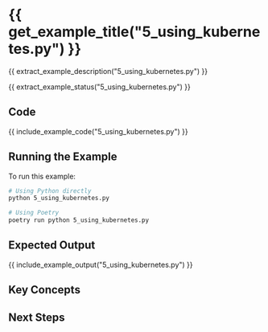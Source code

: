 # {{ get_example_title("5_using_kubernetes.py") }}

{{ extract_example_description("5_using_kubernetes.py") }}

{{ extract_example_status("5_using_kubernetes.py") }}

## Code

{{ include_example_code("5_using_kubernetes.py") }}

## Running the Example

To run this example:

```bash
# Using Python directly
python 5_using_kubernetes.py

# Using Poetry
poetry run python 5_using_kubernetes.py
```

## Expected Output

{{ include_example_output("5_using_kubernetes.py") }}

## Key Concepts

<!-- This section should be manually filled in with key concepts demonstrated by the example -->

## Next Steps

<!-- This section should be manually filled in with links to related examples or documentation --> 